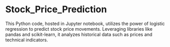 # Stock_Price_Prediction
This Python code, hosted in Jupyter notebook, utilizes the power of logistic regression to predict stock price movements. Leveraging libraries like pandas and scikit-learn, it analyzes historical data such as prices and technical indicators.

